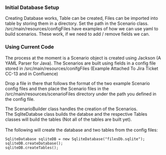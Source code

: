 ### Initial Database Setup
Creating Database works, Table can be created, Files can be imported into table by storing them in a directory.  Set the path in the Scenario class.
/src/main/resources/configFiles have examples of how we can use yaml to build scenarios.  These work, if we need to add / remove fields we can.

### Using Current Code
The process at the moment is a Scenario object is created using Jackson (A YAML Parser for Java).  The Scenarios are built using fields in a config file stored in /src/main/resources/conifgFiles  (Example Attached To Jira Ticket CC-13 and in Confluence)

Drop a file in there that follows the format of the two example Scenario config files and then place the Scenario files in the /src/main/resources/scenarioFiles directory under the path you defined in the config file.

The ScenarioBuilder class handles the creation of the Scenarios.  
The SqliteDatabse class builds the databse and the respective Tables classes will build the tables (Not all of the tables are built yet). 
<br/><br/>The following will create the database and two tables from the config files:

    SqliteDatabase sqliteDB = new SqliteDatabase("filesDb.sqlite");
    sqliteDB.createDatabase();
    sqliteDB.createTables();
